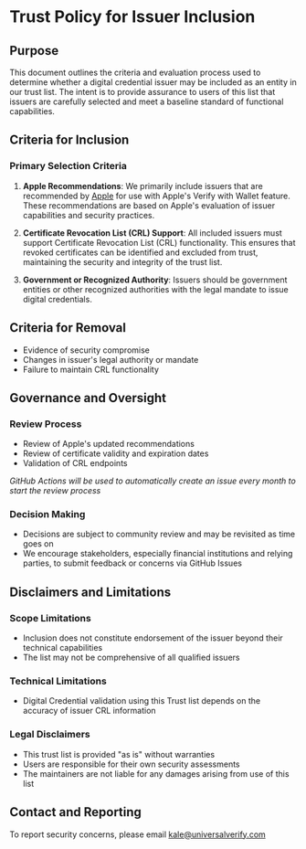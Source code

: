 # Trust Policy for Issuer Inclusion

## Purpose

This document outlines the criteria and evaluation process used to determine whether a digital credential issuer may be included as an entity in our trust list. The intent is to provide assurance to users of this list that issuers are carefully selected and meet a baseline standard of functional capabilities.

## Criteria for Inclusion

### Primary Selection Criteria

1. **Apple Recommendations**: We primarily include issuers that are recommended by [Apple](https://developer.apple.com/wallet/get-started-with-verify-with-wallet/) for use with Apple's Verify with Wallet feature. These recommendations are based on Apple's evaluation of issuer capabilities and security practices.

2. **Certificate Revocation List (CRL) Support**: All included issuers must support Certificate Revocation List (CRL) functionality. This ensures that revoked certificates can be identified and excluded from trust, maintaining the security and integrity of the trust list.

3. **Government or Recognized Authority**: Issuers should be government entities or other recognized authorities with the legal mandate to issue digital credentials.

## Criteria for Removal

- Evidence of security compromise
- Changes in issuer's legal authority or mandate
- Failure to maintain CRL functionality

## Governance and Oversight

### Review Process

- Review of Apple's updated recommendations
- Review of certificate validity and expiration dates
- Validation of CRL endpoints

_GitHub Actions will be used to automatically create an issue every month to start the review process_

### Decision Making

- Decisions are subject to community review and may be revisited as time goes on
- We encourage stakeholders, especially financial institutions and relying parties, to submit feedback or concerns via GitHub Issues

## Disclaimers and Limitations

### Scope Limitations

- Inclusion does not constitute endorsement of the issuer beyond their technical capabilities
- The list may not be comprehensive of all qualified issuers

### Technical Limitations

- Digital Credential validation using this Trust list depends on the accuracy of issuer CRL information

### Legal Disclaimers

- This trust list is provided "as is" without warranties
- Users are responsible for their own security assessments
- The maintainers are not liable for any damages arising from use of this list

## Contact and Reporting
To report security concerns, please email kale@universalverify.com
